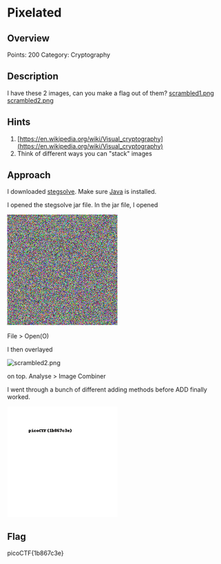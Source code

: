 # Pixelated

## Overview

Points: 200
Category: Cryptography

## Description

I have these 2 images, can you make a flag out of them? [scrambled1.png](./scrambled1.png) [scrambled2.png](./scrambled1.png)

## Hints

1. [https://en.wikipedia.org/wiki/Visual_cryptography](https://en.wikipedia.org/wiki/Visual_cryptography)
2. Think of different ways you can "stack" images

## Approach

I downloaded [stegsolve](https://github.com/eugenekolo/sec-tools/blob/master/stego/stegsolve/stegsolve/stegsolve.jar). Make sure [Java](https://www.java.com/en/download/help/index_installing.html) is installed.

I opened the stegsolve jar file. In the jar file, I opened

![scrambled1](./scrambled1.png)

File > Open(O)

I then overlayed

![scrambled2.png](.scrambled2.png)

on top.
Analyse > Image Combiner

I went through a bunch of different adding methods before ADD finally worked.

![solved](./solved.bmp)

## Flag

picoCTF{1b867c3e}
